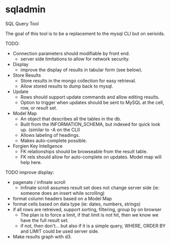 sqladmin
========

SQL Query Tool

The goal of this tool is to be a replacement to the mysql CLI but on serioids. 


TODO:
* Connection parameters should modifiable by front end.
  * server side limitations to allow for network security. 
* Display
  * improve the display of results in tabular form (see below).
* Store Results
  * Store results in the mongo collection for easy retrieval.
  * Allow stored results to dump back to mysql.
* Update
  * Rows should support update commands and allow editing results.
  * Option to trigger when updates should be sent to MySQL at the cell, row, or result set.
* Model Map
  * An object that describes all the tables in the db.
  * Built from the INFORMATION_SCHEMA, but indexed for quick look up. (similar to -A on the CLI)
  * Allows labeling of headings.
  * Makes auto-complete possible.
* Forgien Key Intellgence
  * FK relationships should be browseable from the result table.
  * FK rels should allow for auto-complete on updates.  Model map will help here.

TODO improve display:
* pagenate / infinate scroll
  * Infinate scroll assumes result set does not change server side (ie: someone does an insert while scrolling)
* format column headers based on a Model Map
* format cells based on data type (ie: dates, numbers, strings)
* if all rows are retreived, support sorting, filtering, group by on browser
  * The plan is to force a limit, if that limit is not hit, then we know we have the full result set.
  * if not, then don't... but also if it is a simple query, WHERE, ORDER BY and LIMIT could be used server side. 
* Make results graph with d3.
